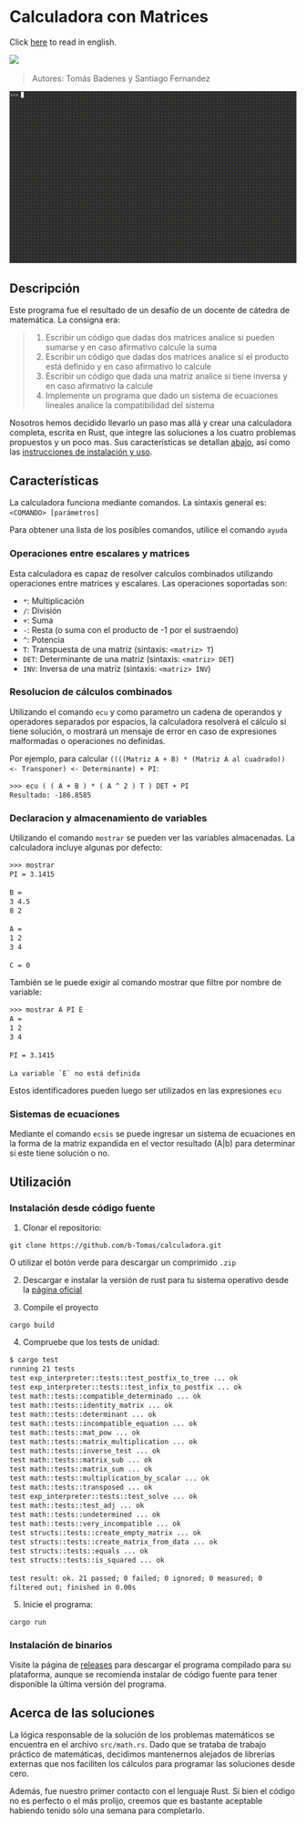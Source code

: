 # Calculadora con Matrices

Click [here](https://github.com/b-Tomas/calculadora/blob/main/README.md) to read in english.

![](https://img.shields.io/badge/Rust-000000?style=for-the-badge&logo=rust&logoColor=white)

> Autores: Tomás Badenes y Santiago Fernandez

![Video de demostracion](doc-assets/demo.gif)

## Descripción

Este programa fue el resultado de un desafío de un docente de cátedra de matemática. La consigna era:

> 1. Escribir un código que dadas dos matrices analice si pueden sumarse y en caso afirmativo calcule la suma
> 2. Escribir un código que dadas dos matrices analice si el producto está definido y en caso afirmativo lo calcule
> 3. Escribir un código que dada una matriz analice si tiene inversa y en caso afirmativo la calcule
> 4. Implemente un programa que dado un sistema de ecuaciones lineales analice la compatibilidad del sistema

Nosotros hemos decidido llevarlo un paso mas allá y crear una calculadora completa, escrita en Rust, que integre las soluciones a los cuatro problemas propuestos y un poco mas. Sus características se detallan [abajo](#características), así como las [instrucciones de instalación y uso](#utilización).

## Características

La calculadora funciona mediante comandos. La sintaxis general es: `<COMANDO> [parámetros]`

Para obtener una lista de los posibles comandos, utilice el comando `ayuda`

### Operaciones entre escalares y matrices

Esta calculadora es capaz de resolver calculos combinados utilizando operaciones entre matrices y escalares. Las operaciones soportadas son:

- `*`: Multiplicación
- `/`: División
- `+`: Suma
- `-`: Resta (o suma con el producto de -1 por el sustraendo)
- `^`: Potencia
- `T`: Transpuesta de una matriz (sintaxis: `<matriz> T`)
- `DET`: Determinante de una matriz (sintaxis: `<matriz> DET`)
- `INV`: Inversa de una matriz (sintaxis: `<matriz> INV`)

### Resolucion de cálculos combinados

Utilizando el comando `ecu` y como parametro un cadena de operandos y operadores separados por espacios, la calculadora resolverá el cálculo si tiene solución, o mostrará un mensaje de error en caso de expresiones malformadas o operaciones no definidas.

Por ejemplo, para calcular `((((Matriz A + B) * (Matriz A al cuadrado)) <- Transponer) <- Determinante) + PI`:

```
>>> ecu ( ( A + B ) * ( A ^ 2 ) T ) DET + PI
Resultado: -186.8585
```

### Declaracion y almacenamiento de variables

Utilizando el comando `mostrar` se pueden ver las variables almacenadas. La calculadora incluye algunas por defecto:

```
>>> mostrar
PI = 3.1415

B =
3 4.5
8 2

A =
1 2
3 4

C = 0
```

También se le puede exigir al comando mostrar que filtre por nombre de variable:

```
>>> mostrar A PI E
A =
1 2
3 4

PI = 3.1415

La variable `E` no está definida
```

Estos identificadores pueden luego ser utilizados en las expresiones `ecu`

### Sistemas de ecuaciones

Mediante el comando `ecsis` se puede ingresar un sistema de ecuaciones en la forma de la matriz expandida en el vector resultado (A|b) para determinar si este tiene solución o no.

## Utilización

### Instalación desde código fuente

1. Clonar el repositorio:

```
git clone https://github.com/b-Tomas/calculadora.git
```

O utilizar el botón verde para descargar un comprimido `.zip`

2. Descargar e instalar la versión de rust para tu sistema operativo desde la [página oficial](https://www.rust-lang.org/tools/install)

3. Compile el proyecto

```
cargo build
```

4. Compruebe que los tests de unidad:

```
$ cargo test
running 21 tests
test exp_interpreter::tests::test_postfix_to_tree ... ok
test exp_interpreter::tests::test_infix_to_postfix ... ok
test math::tests::compatible_determinado ... ok
test math::tests::identity_matrix ... ok
test math::tests::determinant ... ok
test math::tests::incompatible_equation ... ok
test math::tests::mat_pow ... ok
test math::tests::matrix_multiplication ... ok
test math::tests::inverse_test ... ok
test math::tests::matrix_sub ... ok
test math::tests::matrix_sum ... ok
test math::tests::multiplication_by_scalar ... ok
test math::tests::transposed ... ok
test exp_interpreter::tests::test_solve ... ok
test math::tests::test_adj ... ok
test math::tests::undetermined ... ok
test math::tests::very_incompatible ... ok
test structs::tests::create_empty_matrix ... ok
test structs::tests::create_matrix_from_data ... ok
test structs::tests::equals ... ok
test structs::tests::is_squared ... ok

test result: ok. 21 passed; 0 failed; 0 ignored; 0 measured; 0 filtered out; finished in 0.00s
```

5. Inicie el programa:

```
cargo run
```

### Instalación de binarios

Visite la página de [releases](https://github.com/b-Tomas/calculadora/releases) para descargar el programa compilado para su plataforma, aunque se recomienda instalar de código fuente para tener disponible la última versión del programa.

## Acerca de las soluciones

La lógica responsable de la solución de los problemas matemáticos se encuentra en el archivo `src/math.rs`. Dado que se trataba de trabajo práctico de matemáticas, decidimos mantenernos alejados de librerías externas que nos faciliten los cálculos para programar las soluciones desde cero.

Además, fue nuestro primer contacto con el lenguaje Rust. Si bien el código no es perfecto o el más prolijo, creemos que es bastante aceptable habiendo tenido sólo una semana para completarlo.
